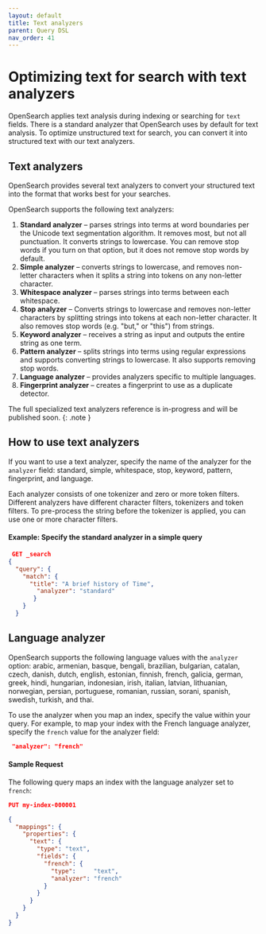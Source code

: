 ```yaml
---
layout: default
title: Text analyzers
parent: Query DSL
nav_order: 41
---
```



# Optimizing text for search with text analyzers

OpenSearch applies text analysis during indexing or searching for `text` fields. There is a standard  analyzer that OpenSearch uses by default for text analysis. To optimize unstructured text for search, you can convert it into structured text with our text analyzers.

## Text analyzers

OpenSearch provides several text analyzers to convert your structured text into the format that works best for your searches.

OpenSearch supports the following text analyzers:

1. **Standard analyzer** – parses strings into terms at word boundaries per the Unicode text segmentation algorithm. It removes most, but not all punctuation. It converts strings to lowercase. You can remove stop words if you turn on that option, but it does not remove stop words by default.
1. **Simple analyzer** – converts strings to lowercase, and removes non-letter characters when it splits a string into tokens on any non-letter character.
1. **Whitespace analyzer** – parses strings into terms between each whitespace.
1. **Stop analyzer** – Converts strings to lowercase and removes non-letter characters by splitting strings into tokens at each non-letter character. It also removes stop words (e.g. "but," or "this") from strings.
1. **Keyword analyzer** – receives a string as input and outputs the entire string as one term.
1. **Pattern analyzer** – splits strings into terms using regular expressions and supports converting strings to lowercase. It also supports removing stop words.
1. **Language analyzer** – provides analyzers specific to multiple languages.
1. **Fingerprint analyzer** – creates a fingerprint to use as a duplicate detector.

The full specialized text analyzers reference is in-progress and will be published soon.
{: .note }

## How to use text analyzers

If you want to use a text analyzer, specify the name of the analyzer for the `analyzer` field: standard, simple, whitespace, stop, keyword, pattern, fingerprint, and language.

Each analyzer consists of one tokenizer and zero or more token filters. Different analyzers have different character filters, tokenizers and token filters. To pre-process the string before the tokenizer is applied, you can use one or more character filters.

#### Example: Specify the standard analyzer in a simple query

```json
 GET _search
{
  "query": {
    "match": {
      "title": "A brief history of Time",
        "analyzer": "standard"
       }
    }
  }
  ```




<!-- This is a list of the 7 individual new pages we need to write
If you want to select one of the text analyzers, see [Text analyzers reference]({{site.url}}{{site.baseurl}}/opensearch/query-dsl/specialized-analyzers).

## Specialized text analyzers

1. Standard analyzer
1. Simple
1. Whitespace
1. Stop
1. Keyword
1. Pattern
1. Language
1. Fingerprint
-->

## Language analyzer

OpenSearch supports the following language values with the `analyzer` option:
arabic, armenian, basque, bengali, brazilian, bulgarian, catalan, czech, danish, dutch, english, estonian, finnish, french, galicia, german, greek, hindi, hungarian, indonesian, irish, italian, latvian, lithuanian, norwegian, persian, portuguese, romanian, russian, sorani, spanish, swedish, turkish, and thai.

To use the analyzer when you map an index, specify the value within your query. For example, to map your index with the French language analyzer, specify the `french` value for the analyzer field:

```json
 "analyzer": "french"
 ```

#### Sample Request

The following query maps an index with the language analyzer set to `french`:

```json
PUT my-index-000001

{
  "mappings": {
    "properties": {
      "text": { 
        "type": "text",
        "fields": {
          "french": { 
            "type":     "text",
            "analyzer": "french"
          }
        }
      }
    }
  }
}
```

<!-- TO do: each of the options needs its own section with an example. Convert table to individual sections, and then give a streamlined list with valid values. -->
